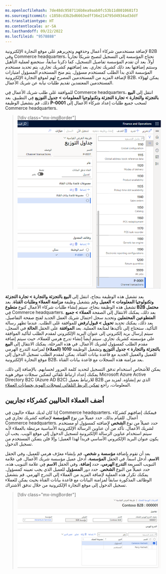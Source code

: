 ```yaml
---
ms.openlocfilehash: 7de48dc9587116b8ea9aab0fc53b11d8010681f3
ms.sourcegitcommit: c1858cd3b2bd6663edff36e214795d4934ad3ddf
ms.translationtype: HT
ms.contentlocale: ar-SA
ms.lasthandoff: 09/22/2022
ms.locfileid: "9578888"
---
```

لإضافة مستخدمين شركاء أعمال وحذفهم وتحريرهم عَلى موقع التجارة الإلكترونية B2B وفي Commerce headquarters، تحتاج المؤسسة إلى التسجيل لتصبح شريكاً تجارياً أولاً. بعد أن تقدم المؤسسة تفاصيل التسجيل، كما ذكرنا سابقاً، ستخضع لعملية التأهيل وستتم إضافتها بعد ذلك كشريك تجاري. بعد إضافتهم كشريك تجاري، يتم تحديد مستخدم المؤسسة الذي بدأ الطلب كمستخدم مسؤول. يتم منح المستخدم المسؤول امتيازات لإضافة المزيد من المستخدمين المصرح لهم لموقع التجارة الإلكترونية B2B. يمكن لهؤلاء المستخدمين المعتمدين تقديم طلبات نيابة عن شريك الأعمال.

للموافقة عَلى طلب شريك الأعمال فِي Commerce headquarters، انتقل إلى **البيع بالتجزئة والتجارة > تجارة التجزئة وتكنولوجيا المعلومات > جدول التوزيع** فِي التطبيق. بعد ذلك، قم بتشغيل الوظيفة **P-0001** لسحب جميع طلبات إعداد شركاء الأعمال إلى Commerce headquarters.

> [!div class="mx-imgBorder"]
> [![لقطة شاشة لتطبيقات التمويل والعمليات تعرض جداول التوزيع.](../media/manage-partners-job.png)](../media/manage-partners-job.png#lightbox)

بعد تشغيل هذه الوظيفة بنجاح، انتقل إلى **البيع بالتجزئة والتجارة > تجارة التجزئة وتكنولوجيا المعلومات > العميل** وقم بتشغيل وظيفة **مزامنة العملاء وطلبات القناة**. بعد تشغيل هذه الوظيفة بنجاح، سيتم إنشاء طلبات شركاء الأعمال كنوع **متطوع B2B محتمل** فِي Commerce headquarters. بعد ذلك، يمكنك الانتقال إلى الصفحة **العملاء > جميع المتطوعين المحتملين** وتحديد سجل احتمال شريك العمل الجديد لفتح صفحة التفاصيل. بعد ذلك، يمكنك تحديد **تحويل > قبول/رفض** للموافقة عَلى الطلب. عندما تظهر رسالة التأكيد، ستحتاج إلى تأكيدها لمتابعة العملية. بعد **الموافقة** على الحقل **الحالة** في السجل، سيتم إرسال بريد إلكتروني إلى عنوان البريد الإلكتروني لمقدم الطلب لتأكيد الموافقة على مؤسسته كشريك تجاري. سيتم أيضاً إنشاء تدرج هرمي للعملاء، حيث سيتم إضافة مقدم الطلب كمسؤول لشريك الأعمال. في هذه المرحلة، يمكنك الانتقال إلى **البيع بالتجزئة والتجارة > جدول التوزيع** وتشغيل الوظيفة **1010 (العملاء)** لمزامنة التدرج الهرمي للعميل والعميل الجديد مع قاعدة بيانات القناة. يمكن لمقدم الطلب تسجيل الدخول إلى موقع التجارة الإلكترونية B2B، بعد مزامنة هذه السجلات مع قاعدة بيانات القناة.

يمكن للأشخاص استخدام تدفق التسجيل لتحديد كلمة المرور لحسابهم. بالإضافة إلى ذلك، يمكنك إعداد ارتباط تلقائي لتمكين سجلات موفر هوية Microsoft Azure Active Directory B2C (Azure AD B2C) للارتباط بعميل B2B الذي تم إنشاؤه. لمزيد من المعلومات، راجع [تمكين الربط التلقائي لسجلات الهوية بحسابات العملاء](/dynamics365/commerce/identity-record-linking/?azure-portal=true).

## <a name="add-existing-customers-as-business-partners"></a>أضف العملاء الحاليين كشركاء تجاريين

إذا كان لديك عملاء حاليون فِي Commerce headquarters، فيمكنك إضافتهم كشركاء أعمال. للقيام بذلك، حدد عميلاً من نوع **المؤسسة** لإضافته كشريك تجاري فِي Commerce headquarters. حدد عميلاً من نوع **الشخص** لإضافته كمسؤول أو مستخدم لشريك الأعمال. تأكد من أن عناوين الرسالة الإلكترونية الأساسية مرتبطة بالعملاء لأنه سيتم استخدام عناوين الرسالة الإلكترونية لتسجيل الدخول إلى موقع الويب. يجب أن يكون عنوان البريد الإلكتروني الأساسي فريداً لهذا العميل؛ وإلا فلن يتمكن المستخدم من تسجيل الدخول.

بعد أن تقوم بإضافة **مؤسسة** و **شخص**، قم بإنشاء معرّف هرمي للعميل، وفي الحقل **الاسم**، أدخل اسماً. في الحقل **المؤسسة**، أدخل عميل مؤسسة شريك الأعمال. في علامة التبويب السريعة **التدرج الهرمي**، حدد **إضافة**، وفي الحقل **الاسم** فِي علامة التبويب هذه، حدد عميلاً من النوع **الشخص**. حدد دور **المسؤول** للعميل الذي يجب تعيينه كمسؤول. يمكنك تكرار هذه العملية لإضافة المزيد من العملاء إلى التدرج الهرمي. قم بتشغيل الوظائف المذكورة سابقاً لمزامنة البيانات مع قاعدة بيانات القناة بحيث يمكن للعملاء تسجيل الدخول إلى موقع التجارة الإلكترونية من خلال تدفق الاشتراك.

> [!div class="mx-imgBorder"]
> [![لقطة شاشة للتسلسلات الهرمية للعملاء تعرض طريقة العرض القياسية.](../media/customer-hierarchies.png)](../media/customer-hierarchies.png#lightbox)
